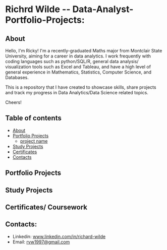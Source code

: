 # Richrd Wilde -- Data-Analyst-Portfolio-Projects:

## About
Hello, I'm Ricky! I'm a recently-graduated Maths major from Montclair State University, aiming for a career in data analytics. I work frequently with coding languages such as python/SQL/R, general data analysis/ visualization tools such as Excel and Tableau, and have a high level of general experience in Mathematics, Statistics, Computer Science, and Databases. 

This is a repository that I have created to showcase skills, share projects and track my progress in Data Analytics/Data Science related topics.

Cheers!

## Table of contents
- [About](#about)
- [Portfolio Projects](#portfolio-projects)
	+ [project name](#placeholer)
- [Study Projects](#study-projects)  
- [Certificates](#certificates)
- [Contacts](#contacts)

## Portfolio Projects

## Study Projects

## Certificates/ Coursework 

## Contacts:
- Linkedin: www.linkedin.com/in/richard-wilde
- Email: rvw1997@gmail.com
